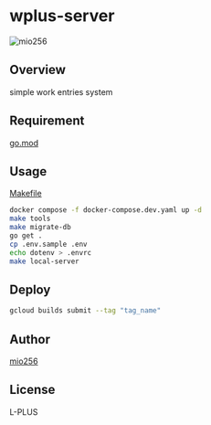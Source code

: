 # wplus-server

![mio256](https://avatars.githubusercontent.com/u/71450182)

## Overview

simple work entries system

## Requirement

[go.mod](./go.mod)

## Usage

[Makefile](./Makefile)

```sh
docker compose -f docker-compose.dev.yaml up -d
make tools
make migrate-db
go get .
cp .env.sample .env
echo dotenv > .envrc
make local-server
```

## Deploy

```sh
gcloud builds submit --tag "tag_name"
```

## Author

[mio256](https://github.com/mio256)

## License

L-PLUS
